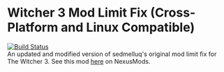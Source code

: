 # Witcher 3 Mod Limit Fix (Cross-Platform and Linux Compatible)  
[![Build Status](https://drone.adawesome.tech/api/badges/abheekd/w3-mod-limit-fix/status.svg)](https://drone.adawesome.tech/abheekd/w3-mod-limit-fix)  
An updated and modified version of sedmelluq's original mod limit fix for The Witcher 3. See this mod [here](https://www.nexusmods.com/witcher3/mods/6270) on NexusMods.
